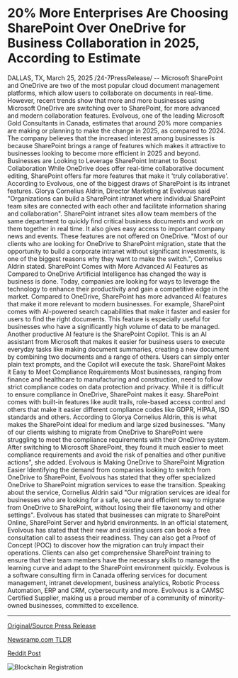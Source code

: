 # 20% More Enterprises Are Choosing SharePoint Over OneDrive for Business Collaboration in 2025, According to Estimate

DALLAS, TX, March 25, 2025 /24-7PressRelease/ -- Microsoft SharePoint and OneDrive are two of the most popular cloud document management platforms, which allow users to collaborate on documents in real-time. However, recent trends show that more and more businesses using Microsoft OneDrive are switching over to SharePoint, for more advanced and modern collaboration features.   Evolvous, one of the leading Microsoft Gold Consultants in Canada, estimates that around 20% more companies are making or planning to make the change in 2025, as compared to 2024. The company believes that the increased interest among businesses is because SharePoint brings a range of features which makes it attractive to businesses looking to become more efficient in 2025 and beyond.   Businesses are Looking to Leverage SharePoint Intranet to Boost Collaboration   While OneDrive does offer real-time collaborative document editing, SharePoint offers far more features that make it 'truly collaborative'.   According to Evolvous, one of the biggest draws of SharePoint is its intranet features. Glorya Cornelius Aldrin, Director Marketing at Evolvous said "Organizations can build a SharePoint intranet where individual SharePoint team sites are connected with each other and facilitate information sharing and collaboration".   SharePoint intranet sites allow team members of the same department to quickly find critical business documents and work on them together in real time. It also gives easy access to important company news and events. These features are not offered on OneDrive.   "Most of our clients who are looking for OneDrive to SharePoint migration, state that the opportunity to build a corporate intranet without significant investments, is one of the biggest reasons why they want to make the switch.", Cornelius Aldrin stated.   SharePoint Comes with More Advanced AI Features as Compared to OneDrive   Artificial Intelligence has changed the way is business is done. Today, companies are looking for ways to leverage the technology to enhance their productivity and gain a competitive edge in the market. Compared to OneDrive, SharePoint has more advanced AI features that make it more relevant to modern businesses.   For example, SharePoint comes with AI-powered search capabilities that make it faster and easier for users to find the right documents. This feature is especially useful for businesses who have a significantly high volume of data to be managed.   Another productive AI feature is the SharePoint Copilot. This is an AI assistant from Microsoft that makes it easier for business users to execute everyday tasks like making document summaries, creating a new document by combining two documents and a range of others. Users can simply enter plain text prompts, and the Copilot will execute the task.   SharePoint Makes it Easy to Meet Compliance Requirements   Most businesses, ranging from finance and healthcare to manufacturing and construction, need to follow strict compliance codes on data protection and privacy. While it is difficult to ensure compliance in OneDrive, SharePoint makes it easy.   SharePoint comes with built-in features like audit trails, role-based access control and others that make it easier different compliance codes like GDPR, HIPAA, ISO standards and others.   According to Glorya Cornelius Aldrin, this is what makes the SharePoint ideal for medium and large sized businesses. "Many of our clients wishing to migrate from OneDrive to SharePoint were struggling to meet the compliance requirements with their OneDrive system. After switching to Microsoft SharePoint, they found it much easier to meet compliance requirements and avoid the risk of penalties and other punitive actions", she added.   Evolvous is Making OneDrive to SharePoint Migration Easier   Identifying the demand from companies looking to switch from OneDrive to SharePoint, Evolvous has stated that they offer specialized OneDrive to SharePoint migration services to ease the transition.   Speaking about the service, Cornelius Aldrin said "Our migration services are ideal for businesses who are looking for a safe, secure and efficient way to migrate from OneDrive to SharePoint, without losing their file taxonomy and other settings". Evolvous has stated that businesses can migrate to SharePoint Online, SharePoint Server and hybrid environments.   In an official statement, Evolvous has stated that their new and existing users can book a free consultation call to assess their readiness. They can also get a Proof of Concept (POC) to discover how the migration can truly impact their operations.   Clients can also get comprehensive SharePoint training to ensure that their team members have the necessary skills to manage the learning curve and adapt to the SharePoint environment quickly.  Evolvous is a software consulting firm in Canada offering services for document management, intranet development, business analytics, Robotic Process Automation, ERP and CRM, cybersecurity and more.   Evolvous is a CAMSC Certified Supplier, making us a proud member of a community of minority-owned businesses, committed to excellence. 

---

[Original/Source Press Release](https://www.24-7pressrelease.com/press-release/520913/20-more-enterprises-are-choosing-sharepoint-over-onedrive-for-business-collaboration-in-2025-according-to-estimate)
                    

[Newsramp.com TLDR](https://newsramp.com/curated-news/businesses-flock-to-sharepoint-from-onedrive-for-advanced-collaboration-features/a47481b498f360e8f27e18f37ee933e3) 

 



[Reddit Post](https://www.reddit.com/r/newsramp/comments/1jjdqer/businesses_flock_to_sharepoint_from_onedrive_for/) 



![Blockchain Registration](https://cdn.newsramp.app/24-7PressRelease/qrcode/253/25/elle8Q3S.webp)